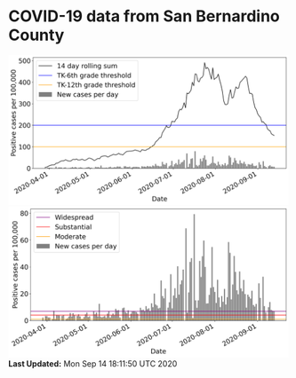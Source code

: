 # COVID-19 data from San Bernardino County
![image1](plots/graph.png)
![image2](plots/classification.png)
**Last Updated:** Mon Sep 14 18:11:50 UTC 2020